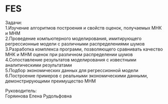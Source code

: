 # FES

Задачи:\
1.Изучение алгоритмов построения и свойств оценок, получаемых МНК и МНМ \
2.Проведение компьютерного моделирования, имитирующего регрессионные модели с различными распределениями шумов \
3.Разработка комплекса программ, позволяющего сравнивать качество МНК и МНМ оценок при различном распределении шумов \
4.Сопоставление результатов моделирования с известными аналитическими результатами \
5.Подбор экономических данных для регрессионной модели \
6.Построение примеров с реальными экономическими данными, демонстрирующими преимущество МНМ

Руководитель:\
Горяинова Елена Рудольфовна
